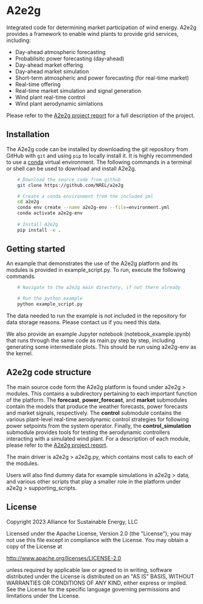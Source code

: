
# A2e2g

Integrated code for determining market participation of wind energy. 
A2e2g provides a framework to enable wind plants to provide grid services, 
including:
* Day-ahead atmospheric forecasting
* Probablisitc power forecasting (day-ahead)
* Day-ahead market offering
* Day-ahead market simulation
* Short-term atmospheric and power forecasting (for real-time market)
* Real-time offering
* Real-time market simulation and signal generation
* Wind plant real-time control
* Wind plant aerodynamic simlations

Please refer to the [A2e2g project report](https://www.osti.gov/biblio/1962807) 
for a full 
description of the project. 

## Installation

The A2e2g code can be installed by downloading the git repository
from GitHub with ``git`` and using ``pip`` to locally install it.
It is highly recommended to use a [conda](https://docs.conda.io/en/latest/miniconda.html) virtual environment. The following
commands in a terminal or shell can be used to download and install A2e2g.

```bash
    # Download the source code from github
    git clone https://github.com/NREL/a2e2g

    # Create a conda environment from the included yml
    cd a2e2g
    conda env create --name a2e2g-env --file=environment.yml
    conda activate a2e2g-env
    
    # Install A2e2g
    pip install -e .
```


## Getting started

An example that demonstrates the use of the A2e2g platform and its modules 
is provided in example_script.py. To run, execute the following commands.
```bash
    # Navigate to the a2e2g main directory, if not there already

    # Run the python example
    python example_script.py
```
The data needed to run the example is not included in the repository for
data storage reasons. Please contact us if you need this data.

We also provide an example Jupyter notebook (notebook_example.ipynb) 
that runs through the same code as main.py step by step, including generating
some intermediate plots. This should be run 
using a2e2g-env as the kernel.

## A2e2g code structure

The main source code form the A2e2g platform is found under a2e2g > modules.
This contains a subdirectory pertaining to each important function of the 
platform. The __forecast__, __power_forecast__, and __market__ submodules 
contain the models that produce the weather forecasts, power forecasts and market 
signals, respectively. The __control__ submodule contains the various plant-level 
real-time aerodynamic control strategies for following power setpoints from the system 
operator. Finally, the __control_simulation__ submodule provides tools for testing the 
aerodynamic controllers interacting with a simulated wind plant. For a description of 
each module,
please refer to the 
[A2e2g project report](https://www.osti.gov/biblio/1962807).

The main driver is a2e2g > a2e2g.py, which contains most calls to each of the 
modules.

Users will also find dummy data for example simulations in a2e2g > data, and 
various other scripts that play a smaller role in the platform under 
a2e2g > supporting_scripts.


## License

Copyright 2023 Alliance for Sustainable Energy, LLC
 
Licensed under the Apache License, Version 2.0 (the "License");
you may not use this file except in compliance with the License.
You may obtain a copy of the License at
 
http://www.apache.org/licenses/LICENSE-2.0
 
unless required by applicable law or agreed to in writing, software
distributed under the License is distributed on an "AS IS" BASIS,
WITHOUT WARRANTIES OR CONDITIONS OF ANY KIND, either express or implied.
See the License for the specific language governing permissions and
limitations under the License.